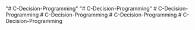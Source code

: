 "# C-Decision-Programming" 
"# C-Decision-Programming" 
#   C - D e c i s i o n - P r o g r a m m i n g  
 #   C - D e c i s i o n - P r o g r a m m i n g  
 #   C - D e c i s i o n - P r o g r a m m i n g  
 #   C - D e c i s i o n - P r o g r a m m i n g  
 